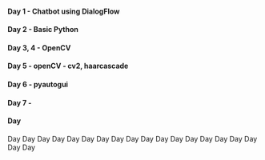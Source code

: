 
#### Day 1 - Chatbot using DialogFlow 
#### Day 2 - Basic Python
#### Day 3, 4 - OpenCV
#### Day 5 - openCV - cv2, haarcascade
#### Day 6 - pyautogui
#### Day 7 - 
#### Day 
 Day 
 Day 
 Day 
 Day 
 Day 
 Day 
 Day 
 Day 
 Day 
 Day 
 Day 
 Day 
 Day 
 Day 
 Day 
 Day 
 Day 
 Day 
 Day 
